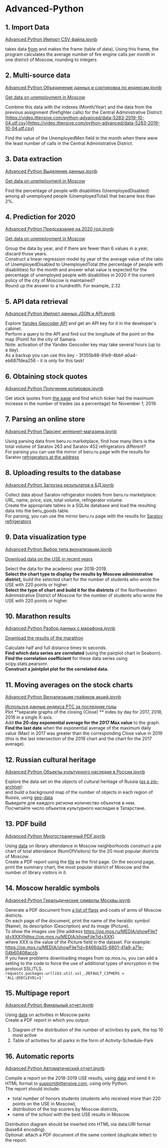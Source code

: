 # Advanced-Python
## 1. Import Data
[Advanced Python Импорт CSV файла.ipynb](https://github.com/Mycken/Advanced-Python/blob/main/Advanced%20Python%20%D0%98%D0%BC%D0%BF%D0%BE%D1%80%D1%82%20CSV%20%D1%84%D0%B0%D0%B9%D0%BB%D0%B0.ipynb)

takes data [from](https://video.ittensive.com/python-advanced/data-5283-2019-10-04.utf.csv)
and makes the frame (table of data). Using this frame, the program calculates the average number of fire engine calls per month in one district of Moscow, rounding to integers
## 2. Multi-source data
[Advanced Python Объединение данных и сортировка по индексам.ipynb](https://github.com/Mycken/Advanced-Python/blob/main/Advanced%20Python%20Объединение%20данных%20и%20сортировка%20по%20индексам.ipynb)

[Get data on unemployment in Moscow](https://video.ittensive.com/python-advanced/data-9753-2019-07-25.utf.csv)

Combine this data with the indexes (Month/Year) and the data from the previous assignment (firefighter calls) for the Central Administrative District:
[https://video.ittensive.com/python-advanced/data-5283-2019-10-04.utf.csv](https://video.ittensive.com/python-advanced/data-5283-2019-10-04.utf.csv)

Find the value of the UnemployedMen field in the month when there were the least number of calls in the Central Administrative District.
## 3. Data extraction
[Advanced Python Выделение данных.ipynb](https://github.com/Mycken/Advanced-Python/blob/main/Advanced%20Python%20Выделение%20данных.ipynb)

[Get data on unemployment in Moscow](https://video.ittensive.com/python-advanced/data-9753-2019-07-25.utf.csv)

Find the percentage of people with disabilities (UnemployedDisabled) among all unemployed people (UnemployedTotal) that became less than 2%.
## 4. Prediction for 2020
[Advanced Python Предсказание на 2020 год.ipynb](https://github.com/Mycken/Advanced-Python/blob/main/Advanced%20Python%20Предсказание%20на%202020%20год.ipynb)

[Get data on unemployment in Moscow](https://video.ittensive.com/python-advanced/data-9753-2019-07-25.utf.csv)

Group the data by year, and if there are fewer than 6 values in a year, discard those years.  
Construct a linear regression model by year of the average value of the ratio of UnemployedDisabled to UnemployedTotal (the percentage of people with disabilities) for the month and answer what value is expected for the percentage of unemployed people with disabilities in 2020 if the current policy of the city of Moscow is maintained?   
Round up the answer to a hundredth. For example, 2.32

## 5. API data retrieval
[Advanced Python Импорт данных JSON и API.ipynb](https://github.com/Mycken/Advanced-Python/blob/main/Advanced%20Python%20Импорт%20данных%20JSON%20и%20API.ipynb)

Explore [Yandex Geocoder API](https://tech.yandex.ru/maps/geocoder/doc/desc/concepts/input_params-docpage/) and get an API key for it in the developer's cabinet.  
Perform a query to the API and find out the longitude of the point on the map (Point) for the city of Samara.  
Note: activation of the Yandex Geocoder key may take several hours (up to a day).  
As a backup you can use this key - 3f355b88-81e9-4bbf-a0a4-eb687fdea256 - it is only for this task!

## 6. Obtaining stock quotes
[Advanced Python Получение котировок.ipynb](https://github.com/Mycken/Advanced-Python/blob/main/Advanced%20Python%20Получение%20котировок.ipynb)

Get stock quotes from [the page](https://mfd.ru/marketdata/?id=5&group=16&mode=3&sortHeader=name&sortOrder=1&selectedDate=01.11.2019) and find which ticker had the maximum increase in the number of trades (as a percentage) for November 1, 2019.

## 7. Parsing an online store
[Advanced Python Парсинг интернет-магазина.ipynb](https://github.com/Mycken/Advanced-Python/blob/main/Advanced%20Python%20Парсинг%20интернет-магазина.ipynb)

Using parsing data from beru.ru marketplace, find how many liters is the total volume of Saratov 263 and Saratov 452 refrigerators different?  
For parsing you can use the mirror of beru.ru page with the results for Saratov [refrigerators at the address](https://video.ittensive.com/data/018-python-advanced/beru.ru/)

## 8. Uploading results to the database
[Advanced Python Загрузка результатов в БД.ipynb](https://github.com/Mycken/Advanced-Python/blob/main/Advanced%20Python%20Загрузка%20результатов%20в%20БД.ipynb)

Collect data about Saratov refrigerator models from beru.ru marketplace: URL, name, price, size, total volume, refrigerator volume.  
Create the appropriate tables in a SQLite database and load the resulting data into the beru_goods table.  
For parsing, you can use the mirror beru.ru page with the results for [Saratov refrigerators](https://video.ittensive.com/data/018-python-advanced/beru.ru/)

## 9. Data visualization type
[Advanced Python Выбор типа визуализации.ipynb](https://github.com/Mycken/Advanced-Python/blob/main/Advanced%20Python%20Выбор%20типа%20визуализации.ipynb)

[Download data on the USE in recent years](https://video.ittensive.com/python-advanced/data-9722-2019-10-14.utf.csv)

Select the data for the academic year 2018-2019.  
**Select the chart type to display the results by Moscow administrative district,** build the selected chart for the number of students who wrote the USE with 220 points or higher.  
**Select the type of chart and build it for the districts** of the Northwestern Administrative District of Moscow for the number of students who wrote the USE with 220 points or higher.

## 10. Marathon results
[Advanced Python Разбор данных с марафона.ipynb](https://github.com/Mycken/Advanced-Python/blob/main/Advanced%20Python%20Разбор%20данных%20с%20марафона.ipynb)

[Download the results of the marathon](https://video.ittensive.com/python-advanced/marathon-data.csv)

Calculate half and full distance times to seconds.  
**Find which data series are correlated** (using the pairplot chart in Seaborn).  
**Find the correlation coefficient** for these data series using scipy.stats.pearsonr.  
**Construct a jointplot plot for the correlated data.**

## 11. Moving averages on the stock charts
[Advanced Python Визуализация графиков акций.ipynb](https://github.com/Mycken/Advanced-Python/blob/main/Advanced%20Python%20Визуализация%20графиков%20акций.ipynb)

[Используя данные индекса РТС за последние годы](https://video.ittensive.com/python-advanced/rts-index.csv)  
Plot **separate graphs of the closing (Close) ** index by day for 2017, 2018, 2019 in a single X-axis.  
Add **the 20-day exponential average for the 2017 Max value** to the graph.  
**Find the last date** when the exponential average of the maximum daily value (Max) in 2017 was greater than the corresponding Close value in 2019 (this is the last intersection of the 2019 chart and the chart for the 2017 average).

## 12. Russian cultural heritage
[Advanced Python Объекты культурного наследия в России.ipynb](https://github.com/Mycken/Advanced-Python/blob/main/Advanced%20Python%20Объекты%20культурного%20наследия%20в%20России.ipynb)

Explore the data set on the objects of cultural heritage of Russia ([as a zip-archive](https://video.ittensive.com/python-advanced/data-44-structure-4.csv.gz)):  
and build a background map of the number of objects in each region of Russia, using [geo-data](https://video.ittensive.com/python-advanced/russia.json)  
Выведите для каждого региона количество объектов в нем.  
Посчитайте число объектов культурного наследия в Татарстане.

## 13. PDF build
[Advanced Python Многостраничный PDF.ipynb](https://github.com/Mycken/Advanced-Python/blob/main/Advanced%20Python%20Многостраничный%20PDF.ipynb)

Using [data](https://video.ittensive.com/python-advanced/data-7361-2019-11-28.utf.json) on library attendance in Moscow neighborhoods construct a pie chart of total attendance (NumOfVisitors) for the 20 most popular districts of Moscow.  
Create a PDF report using the [file](https://video.ittensive.com/python-advanced/title.pdf) as the first page. On the second page, print the summary chart, the most popular district of Moscow and the number of library visitors in it.

## 14. Moscow heraldic symbols
[Advanced Python Геральдические символы Москвы.ipynb](https://github.com/Mycken/Advanced-Python/blob/main/Advanced%20Python%20Геральдические%20символы%20Москвы.ipynb)

Generate a PDF document from [a list of flags](https://video.ittensive.com/python-advanced/data-102743-2019-11-13.utf.csv) and coats of arms of Moscow districts.  
On each page of the document, print the name of the heraldic symbol (Name), its description (Description) and its image (Picture).  
To show the images use [the address https://op.mos.ru/MEDIA/showFile?id=XXX](https://op.mos.ru/MEDIA/showFile?id=XXX)  
where XXX is the value of the Picture field in the dataset. For example:  
https://op.mos.ru/MEDIA/showFile?id=8466da35-6801-41a9-a71e-04b60408accb  
If you have problems downloading images from op.mos.ru, you can add a setting to the code to force the use of additional types of encryption in the protocol SSL/TLS.  
`requests.packages.urllib3.util.ssl_.DEFAULT_CIPHERS = 'ALL:@SECLEVEL=1'`

## 15. Multipage report
[Advanced Python Финальный отчет.ipynb](https://github.com/Mycken/Advanced-Python/blob/main/Advanced%20Python%20Финальный%20отчет.ipynb)

Using [data](https://video.ittensive.com/python-advanced/data-107235-2019-12-02.utf.json) on activities in Moscow parks  
Create a PDF report in which you output:  
1. Diagram of the distribution of the number of activities by park, the top 10 most active  
2. Table of activities for all parks in the form of Activity-Schedule-Park

## 16. Automatic reports
[Advanced Python Автоматический отчет.ipynb](https://github.com/Mycken/Advanced-Python/blob/main/Advanced%20Python%20Автоматический%20отчет.ipynb)

Compile a report on the 2018-2019 USE results, using [data](https://video.ittensive.com/python-advanced/data-9722-2019-10-14.utf.csv) 
and send it in HTML format to support@ittensive.com, using only Python.  
The report should include:  
- total number of honors students (students who received more than 220 points on the USE in Moscow),  
- distribution of the top scorers by Moscow districts,  
-  name of the school with the best USE results in Moscow.  

Distribution diagram should be inserted into HTML via data:URI format (base64 encoding).  
Optional: attach a PDF document of the same content (duplicate letter) to the report.
